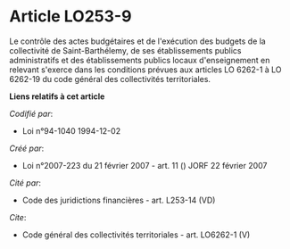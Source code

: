 # Article LO253-9

Le contrôle des actes budgétaires et de l'exécution des budgets de la collectivité de Saint-Barthélemy, de ses établissements
publics administratifs et des établissements publics locaux d'enseignement en relevant s'exerce dans les conditions prévues
aux articles LO 6262-1 à LO 6262-19 du code général des collectivités territoriales.

**Liens relatifs à cet article**

_Codifié par_:

  - Loi n°94-1040 1994-12-02

_Créé par_:

  - Loi n°2007-223 du 21 février 2007 - art. 11 () JORF 22 février 2007

_Cité par_:

  - Code des juridictions financières - art. L253-14 (VD)

_Cite_:

  - Code général des collectivités territoriales - art. LO6262-1 (V)
